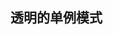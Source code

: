 <!--
 * @desc:
 * @Author: 余光
 * @Email: webbj97@163.com
 * @Date: 2020-06-04 13:36:06
-->
## 透明的单例模式

